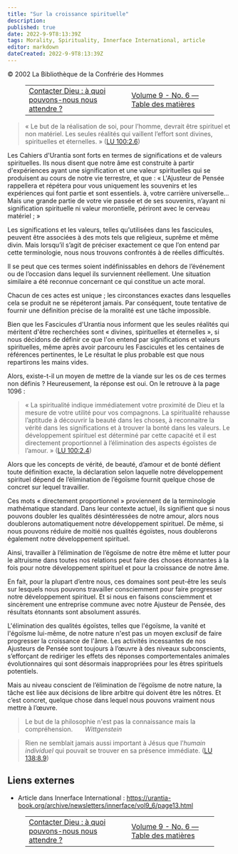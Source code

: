 ```yaml
---
title: "Sur la croissance spirituelle"
description: 
published: true
date: 2022-9-9T8:13:39Z
tags: Morality, Spirituality, Innerface International, article
editor: markdown
dateCreated: 2022-9-9T8:13:39Z
---
```


<p class="v-card v-sheet theme--light gray lighten-3 px-2">© 2002 La Bibliothèque de la Confrérie des Hommes</p>
<figure class="table chapter-navigator">
  <table>
    <tbody>
      <tr>
        <td>
        <a href="/fr/article/Contacting_God_What_can_we_expect">
          <span class="mdi mdi-arrow-left-drop-circle"></span><span class="pl-2">Contacter Dieu : à quoi pouvons-nous nous attendre ?</span>
        </a>
        </td>
        <td>
        <a href="/fr/index/articles_innerface#volume-9-no-6">
          <span class="mdi mdi-book-open-variant"></span><span class="pl-2">Volume 9 - No. 6 — Table des matières</span>
        </a>
        </td>
        <td>
        </td>
      </tr>
    </tbody>
  </table>
</figure>



> « Le but de la réalisation de soi, pour l’homme, devrait être spirituel et non matériel. Les seules réalités qui vaillent l’effort sont divines, spirituelles et éternelles. » (<a id="a13_178"></a>[LU 100:2.6](/fr/The_Urantia_Book/100#p2_6))

Les Cahiers d'Urantia sont forts en termes de significations et de valeurs spirituelles. Ils nous disent que notre âme est construite à partir d'expériences ayant une signification et une valeur spirituelles qui se produisent au cours de notre vie terrestre, et que : « L'Ajusteur de Pensée rappellera et répétera pour vous uniquement les souvenirs et les expériences qui font partie et sont essentiels. à, votre carrière universelle... Mais une grande partie de votre vie passée et de ses souvenirs, n’ayant ni signification spirituelle ni valeur morontielle, périront avec le cerveau matériel ; »

Les significations et les valeurs, telles qu'utilisées dans les fascicules, peuvent être associées à des mots tels que religieux, suprême et même divin. Mais lorsqu’il s’agit de préciser exactement ce que l’on entend par cette terminologie, nous nous trouvons confrontés à de réelles difficultés.

Il se peut que ces termes soient indéfinissables en dehors de l’événement ou de l’occasion dans lequel ils surviennent réellement. Une situation similaire a été reconnue concernant ce qui constitue un acte moral.

Chacun de ces actes est unique ; les circonstances exactes dans lesquelles cela se produit ne se répéteront jamais. Par conséquent, toute tentative de fournir une définition précise de la moralité est une tâche impossible.

Bien que les Fascicules d'Urantia nous informent que les seules réalités qui méritent d'être recherchées sont « divines, spirituelles et éternelles », si nous décidons de définir ce que l'on entend par significations et valeurs spirituelles, même après avoir parcouru les Fascicules et les centaines de références pertinentes, le Le résultat le plus probable est que nous repartirons les mains vides.

Alors, existe-t-il un moyen de mettre de la viande sur les os de ces termes non définis ? Heureusement, la réponse est oui. On le retrouve à la page 1096 :

> « La spiritualité indique immédiatement votre proximité de Dieu et la mesure de votre utilité pour vos compagnons. La spiritualité rehausse l’aptitude à découvrir la beauté dans les choses, à reconnaitre la vérité dans les significations et à trouver la bonté dans les valeurs. Le développement spirituel est déterminé par cette capacité et il est directement proportionnel à l’élimination des aspects égoïstes de l’amour. » (<a id="a27_428"></a>[LU 100:2.4](/fr/The_Urantia_Book/100#p2_4))

Alors que les concepts de vérité, de beauté, d’amour et de bonté défient toute définition exacte, la déclaration selon laquelle notre développement spirituel dépend de l’élimination de l’égoïsme fournit quelque chose de concret sur lequel travailler.

Ces mots « directement proportionnel » proviennent de la terminologie mathématique standard. Dans leur contexte actuel, ils signifient que si nous pouvons doubler les qualités désintéressées de notre amour, alors nous doublerons automatiquement notre développement spirituel. De même, si nous pouvons réduire de moitié nos qualités égoïstes, nous doublerons également notre développement spirituel.

Ainsi, travailler à l’élimination de l’égoïsme de notre être même et lutter pour le altruisme dans toutes nos relations peut faire des choses étonnantes à la fois pour notre développement spirituel et pour la croissance de notre âme.

En fait, pour la plupart d’entre nous, ces domaines sont peut-être les seuls sur lesquels nous pouvons travailler consciemment pour faire progresser notre développement spirituel. Et si nous en faisons consciemment et sincèrement une entreprise commune avec notre Ajusteur de Pensée, des résultats étonnants sont absolument assurés.

L'élimination des qualités égoïstes, telles que l'égoïsme, la vanité et l'égoïsme lui-même, de notre nature n'est pas un moyen exclusif de faire progresser la croissance de l'âme. Les activités incessantes de nos Ajusteurs de Pensée sont toujours à l’œuvre à des niveaux subconscients, s’efforçant de rediriger les effets des réponses comportementales animales évolutionnaires qui sont désormais inappropriées pour les êtres spirituels potentiels.

Mais au niveau conscient de l’élimination de l’égoïsme de notre nature, la tâche est liée aux décisions de libre arbitre qui doivent être les nôtres. Et c’est concret, quelque chose dans lequel nous pouvons vraiment nous mettre à l’œuvre.

> Le but de la philosophie n'est pas la connaissance mais la compréhension.
> &nbsp; &nbsp; &nbsp; _Wittgenstein_

> Rien ne semblait jamais aussi important à Jésus que l’*humain individuel* qui pouvait se trouver en sa présence immédiate. (<a id="a44_126"></a>[LU 138:8.9](/fr/The_Urantia_Book/138#p8_9))

## Liens externes

- Article dans Innerface International : https://urantia-book.org/archive/newsletters/innerface/vol9_6/page13.html






<figure class="table chapter-navigator">
  <table>
    <tbody>
      <tr>
        <td>
        <a href="/fr/article/Contacting_God_What_can_we_expect">
          <span class="mdi mdi-arrow-left-drop-circle"></span><span class="pl-2">Contacter Dieu : à quoi pouvons-nous nous attendre ?</span>
        </a>
        </td>
        <td>
        <a href="/fr/index/articles_innerface#volume-9-no-6">
          <span class="mdi mdi-book-open-variant"></span><span class="pl-2">Volume 9 - No. 6 — Table des matières</span>
        </a>
        </td>
        <td>
        </td>
      </tr>
    </tbody>
  </table>
</figure>
